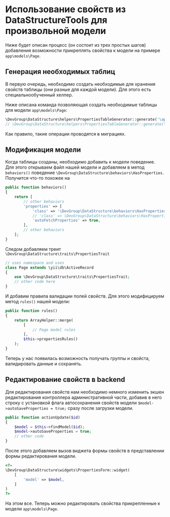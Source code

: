 # Использование свойств из DataStructureTools для произвольной модели

Ниже будет описан процесс (он состоит из трех простых шагов) добавления возможности прикреплять свойства к модели на примере `app\models\Page`. 


## Генерация необходимых таблиц

В первую очередь, необходимо создать необходимые для хранения свойств таблицы (они разные для каждой модели). Для этого есть специальнообученный хелпер.

Ниже описана команда позволяющая создать необходимые таблицы для модели `app\models\Page`:

```php
\DevGroup\DataStructure\helpers\PropertiesTableGenerator::generate('\app\models\Page');
// \DevGroup\DataStructure\helpers\PropertiesTableGenerator::generate(\app\models\Page::class); // Альтернативная версия
```

Как правило, такие операции проводятся в миграциях.


## Модификация модели

Когда таблицы созданы, необходимо добавить к модели поведение. Для этого открываем файл нашей модели и добавляем в метод `behaviors()` поведение `\DevGroup\DataStructure\behaviors\HasProperties`. Получится что-то похожее на 

```php
public function behaviors()
{
    return [
        // other behaviors
        'properties' => [
            'class' => '\DevGroup\DataStructure\behaviors\HasProperties',
            // 'class' => \DevGroup\DataStructure\behaviors\HasProperties::class, // Альтернативная версия
            'autoFetchProperties' => true,
        ],
        // other behaviors
    ];
}
```

Следом добавляем треит `\DevGroup\DataStructure\traits\PropertiesTrait`

```php
// uses namespace and uses
class Page extends \yii\db\ActiveRecord
{
    use \DevGroup\DataStructure\traits\PropertiesTrait;
    // other code here
}
```

И добавим правила валидации полей свойств. Для этого модифицируем метод `rules()` нашей модели:

```php
public function rules()
{
    return ArrayHelper::merge(
        [
            // Page model rules
        ],
        $this->propertiesRules()
    );
}
```

Теперь у нас появилась возможность получать группы и свойста, валидировать данные и сохранять.


## Редактирование свойств в backend

Для редактирования свойств нам необходимо немного изменить экшен редактирования контроллера административной части, добавив в него строку с установкой флага автосохранения свойств модели `$model->autoSaveProperties = true;` сразу после загрузки модели.

```php
public function actionUpdate($id)
{
    $model = $this->findModel($id);
    $model->autoSaveProperties = true;
    // other code
}
```

После этого добавляем вызов виджета формы свойств в представлении формы редактирования модели.

```php
<?=
\DevGroup\DataStructure\widgets\PropertiesForm::widget(
    [
        'model' => $model,
    ]
)
?>
```

На этом все. Теперь можно редактировать свойства прикрепленные к модели `app\models\Page`.
